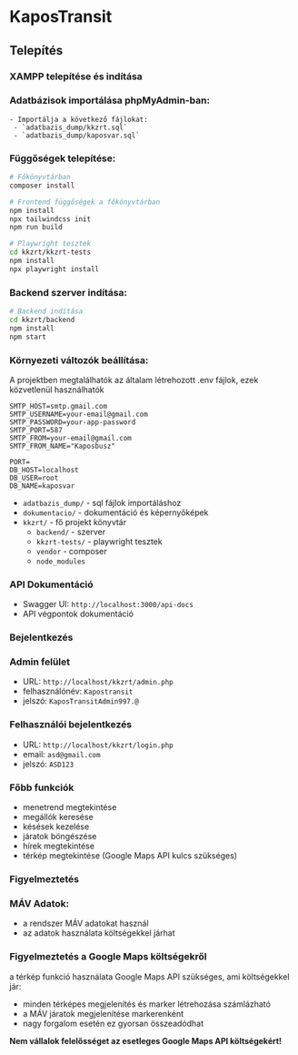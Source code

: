 # KaposTransit

## Telepítés

### XAMPP telepítése és indítása

### Adatbázisok importálása phpMyAdmin-ban:

    - Importálja a következő fájlokat:
     - `adatbazis_dump/kkzrt.sql`
     - `adatbazis_dump/kaposvar.sql`

### Függőségek telepítése:
   ```bash
   # Főkönyvtárban 
   composer install
   
   # Frontend függőségek a főkönyvtárban 
   npm install
   npx tailwindcss init
   npm run build
   
   # Playwright tesztek
   cd kkzrt/kkzrt-tests
   npm install
   npx playwright install
   ```

### Backend szerver indítása:
   ```bash
   # Backend indítása
   cd kkzrt/backend
   npm install
   npm start
   ```

### Környezeti változók beállítása:
   A projektben megtalálhatók az általam létrehozott .env fájlok, ezek közvetlenül használhatók
   
   ```env
   SMTP_HOST=smtp.gmail.com
   SMTP_USERNAME=your-email@gmail.com
   SMTP_PASSWORD=your-app-password
   SMTP_PORT=587
   SMTP_FROM=your-email@gmail.com
   SMTP_FROM_NAME="Kaposbusz"
   ```

   ```env
   PORT=
   DB_HOST=localhost
   DB_USER=root
   DB_NAME=kaposvar
   ```

* `adatbazis_dump/` - sql fájlok importáláshoz
* `dokumentacio/` - dokumentáció és képernyőképek
* `kkzrt/` - fő projekt könyvtár
   * `backend/` - szerver 
   * `kkzrt-tests/` - playwright tesztek
   * `vendor` - composer
   * `node_modules`

### API Dokumentáció
* Swagger UI: `http://localhost:3000/api-docs`
* API végpontok dokumentáció

### Bejelentkezés

### Admin felület
* URL: `http://localhost/kkzrt/admin.php`
* felhasználónév: `Kapostransit`
* jelszó: `KaposTransitAdmin997.@`

### Felhasználói bejelentkezés
* URL: `http://localhost/kkzrt/login.php`
* email: `asd@gmail.com`
* jelszó: `ASD123`

### Főbb funkciók
* menetrend megtekintése
* megállók keresése
* késések kezelése
* járatok böngészése
* hírek megtekintése
* térkép megtekintése (Google Maps API kulcs szükséges)

### Figyelmeztetés
### MÁV Adatok:
* a rendszer MÁV adatokat használ
* az adatok használata költségekkel járhat

### Figyelmeztetés a Google Maps költségekről 
a térkép funkció használata Google Maps API szükséges, ami költségekkel jár:
* minden térképes megjelenítés és marker létrehozása számlázható
* a MÁV járatok megjelenítése markerenként
* nagy forgalom esetén ez gyorsan összeadódhat

**Nem vállalok felelősséget az esetleges Google Maps API költségekért!**
